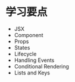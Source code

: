 # 学习要点

- JSX
- Component
- Props
- States
- Lifecycle
- Handling Events
- Conditional Rendering
- Lists and Keys

